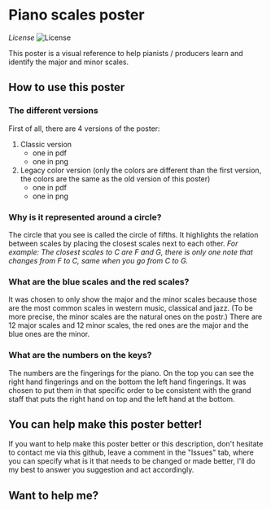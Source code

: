 # Piano scales poster
*License*
![License](https://img.shields.io/static/v1?label=license&message=CC-BY-NC-ND-4.0&color=green)

This poster is a visual reference to help pianists / producers learn and identify the major and minor scales.

## How to use this poster
### The different versions
First of all, there are 4 versions of the poster:
1. Classic version
    - one in pdf
    - one in png
2. Legacy color version (only the colors are different than the first version, the colors are the same as the old version of this poster)
    - one in pdf
    - one in png

### Why is it represented around a circle?
The circle that you see is called the circle of fifths. It highlights the relation between scales by placing the closest scales next to each other.
*For example: 
The closest scales to C are F and G, there is only one note that changes from F to C, same when you go from C to G.*

### What are the blue scales and the red scales?
It was chosen to only show the major and the minor scales because those are the most common scales in western music, classical and jazz. (To be more precise, the minor scales are the natural ones on the postr.)
There are 12 major scales and 12 minor scales, the red ones are the major and the blue ones are the minor.

### What are the numbers on the keys?
The numbers are the fingerings for the piano. On the top you can see the right hand fingerings and on the bottom the left hand fingerings. It was chosen to put them in that specific order to be consistent with the grand staff that puts the right hand on top and the left hand at the bottom.

## You can help make this poster better!
If you want to help make this poster better or this description, don't hesitate to contact me via this github, leave a comment in the "Issues" tab, where you can specify what is it that needs to be changed or made better, I'll do my best to answer you suggestion and act accordingly.

## Want to help me?